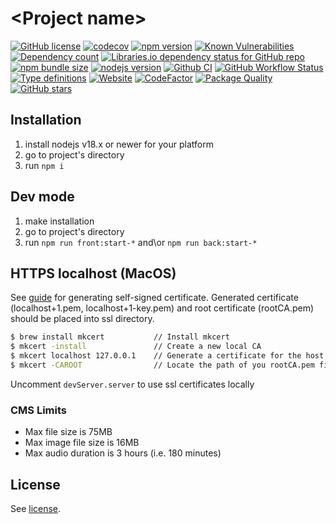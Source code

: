 # \<Project name\>

[![GitHub license](https://img.shields.io/npm/l/typescript-project)](https://github.com/webbestmaster/typescript-project/blob/master/license)
[![codecov](https://codecov.io/gh/webbestmaster/typescript-project/branch/master/graph/badge.svg)](https://codecov.io/gh/webbestmaster/typescript-project)
[![npm version](https://img.shields.io/npm/v/typescript-project.svg)](https://www.npmjs.com/package/typescript-project)
[![Known Vulnerabilities](https://snyk.io/test/github/webbestmaster/typescript-project/badge.svg)](https://snyk.io/test/github/webbestmaster/typescript-project)
[![Dependency count](https://badgen.net/bundlephobia/dependency-count/typescript-project)](https://libraries.io/npm/typescript-project)
[![Libraries.io dependency status for GitHub repo](https://img.shields.io/librariesio/github/webbestmaster/typescript-project)](https://libraries.io/npm/typescript-project)
[![npm bundle size](https://img.shields.io/bundlephobia/minzip/typescript-project)](https://bundlephobia.com/package/typescript-project)
[![nodejs version](https://img.shields.io/node/v/typescript-project)](https://nodejs.org/en/docs)
[![Github CI](https://github.com/webbestmaster/typescript-project/actions/workflows/github-ci.yml/badge.svg)](https://github.com/webbestmaster/typescript-project/actions/workflows/github-ci.yml)
[![GitHub Workflow Status](https://img.shields.io/github/actions/workflow/status/webbestmaster/typescript-project/github-ci.yml)](https://github.com/webbestmaster/typescript-project/actions/workflows/github-ci.yml)
[![Type definitions](https://img.shields.io/npm/types/typescript-project)](https://www.typescriptlang.org)
[![Website](https://img.shields.io/website?url=https://github.com/webbestmaster/typescript-project)](https://github.com/webbestmaster/typescript-project)
[![CodeFactor](https://www.codefactor.io/repository/github/webbestmaster/typescript-project/badge)](https://www.codefactor.io/repository/github/webbestmaster/typescript-project)
[![Package Quality](https://packagequality.com/shield/typescript-project.svg)](https://packagequality.com/#?package=typescript-project)
[![GitHub stars](https://img.shields.io/github/stars/webbestmaster/typescript-project?style=social)](https://github.com/webbestmaster/typescript-project)


## Installation

1. install nodejs v18.x or newer for your platform
2. go to project's directory
3. run `npm i`


## Dev mode

1. make installation
2. go to project's directory
3. run `npm run front:start-*` and\or `npm run back:start-*`


## HTTPS localhost (MacOS)
See [guide](https://johnkagga.medium.com/use-https-with-webpack-dev-server-c378f0e8c6ff) for generating self-signed certificate.
Generated certificate (localhost+1.pem, localhost+1-key.pem) and root certificate (rootCA.pem) should be placed into ssl directory.

```bash
$ brew install mkcert           // Install mkcert
$ mkcert -install               // Create a new local CA
$ mkcert localhost 127.0.0.1    // Generate a certificate for the host you are using locally, e.g localhost
$ mkcert -CAROOT                // Locate the path of you rootCA.pem file
```

Uncomment `devServer.server` to use ssl certificates locally


### CMS Limits

- Max file size is 75MB
- Max image file size is 16MB
- Max audio duration is 3 hours (i.e. 180 minutes)

## License

See [license](license).
